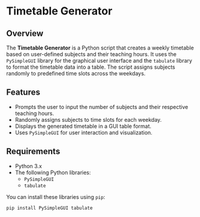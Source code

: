 # Timetable Generator

## Overview

The **Timetable Generator** is a Python script that creates a weekly timetable based on user-defined subjects and their teaching hours. It uses the `PySimpleGUI` library for the graphical user interface and the `tabulate` library to format the timetable data into a table. The script assigns subjects randomly to predefined time slots across the weekdays.

## Features

- Prompts the user to input the number of subjects and their respective teaching hours.
- Randomly assigns subjects to time slots for each weekday.
- Displays the generated timetable in a GUI table format.
- Uses `PySimpleGUI` for user interaction and visualization.

## Requirements

- Python 3.x
- The following Python libraries:
  - `PySimpleGUI`
  - `tabulate`

You can install these libraries using `pip`:

```sh
pip install PySimpleGUI tabulate



